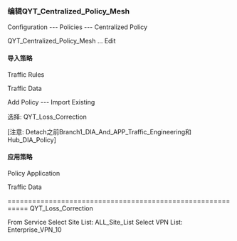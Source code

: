 ### 编辑QYT_Centralized_Policy_Mesh
Configuration --- Policies --- Centralized Policy

QYT_Centralized_Policy_Mesh ... Edit

#### 导入策略
Traffic Rules

Traffic Data

Add Policy --- Import Existing

选择: QYT_Loss_Correction

[注意: Detach之前Branch1_DIA_And_APP_Traffic_Engineering和Hub_DIA_Policy]

#### 应用策略
Policy Application

Traffic Data

===========================================================
QYT_Loss_Correction

From Service
Select Site List: ALL_Site_List
Select VPN List: Enterprise_VPN_10